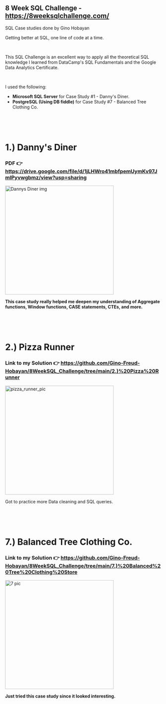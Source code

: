## 8 Week SQL Challenge - https://8weeksqlchallenge.com/

SQL Case studies done by Gino Hobayan

Getting better at SQL, one line of code at a time.

<br>

This SQL Challenge is an excellent way to apply all the theoretical SQL knowledge I learned from DataCamp's SQL Fundamentals and the Google Data Analytics Certificate.

<br>

I used the following: 
<br>

- **Microsoft SQL Server** for Case Study #1 - Danny's Diner.
- **PostgreSQL (Using DB fiddle)** for Case Study #7 - Balanced Tree Clothing Co. 




<br><br><br>




# **1.) Danny's Diner**

### **PDF 👉 https://drive.google.com/file/d/1jLHWro41mbfpemUymKv97JmIPyvwgbmz/view?usp=sharing**

<img width="350" alt="Dannys Diner img" src="https://github.com/Gino-Freud-Hobayan/8WeekSQL_Challenge/assets/117270964/64af7ab9-d0d9-4607-9e42-1c22184999ff">


**This case study really helped me deepen my understanding of Aggregate functions, Window functions, CASE statements, CTEs, and more.**

<br><br><br>





# **2.) Pizza Runner**


### **Link to my Solution 👉 https://github.com/Gino-Freud-Hobayan/8WeekSQL_Challenge/tree/main/2.)%20Pizza%20Runner**

<img width="350" alt="pizza_runner_pic" src="https://github.com/Gino-Freud-Hobayan/8WeekSQL_Challenge/assets/117270964/609bcfc5-3a7b-4bca-9ae1-e3b2cf637706">



Got to practice more Data cleaning and SQL queries.


<br><br><br>





# **7.) Balanced Tree Clothing Co.**


### **Link to my Solution 👉 https://github.com/Gino-Freud-Hobayan/8WeekSQL_Challenge/tree/main/7.)%20Balanced%20Tree%20Clothing%20Store**

<img src="https://github.com/Gino-Freud-Hobayan/8WeekSQL_Challenge/assets/117270964/735f7f93-e44d-4668-9d24-d5cff9279e68" alt="7 pic" width="350" height="350">


**Just tried this case study since it looked interesting.**



<br><br>




<br>
<br>




